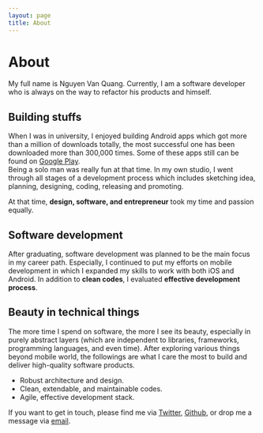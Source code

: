 ```yaml
---
layout: page
title: About
---
```

# About
My full name is Nguyen Van Quang. Currently, I am a software developer who is always on the way to refactor his products and himself.

## Building stuffs
When I was in university, I enjoyed building Android apps which got more than a million of downloads totally, the most successful one has been downloaded more than 300,000 times.
Some of these apps still can be found on [Google Play](https://play.google.com/store/apps/developer?id=EmoPass+Studio).  
Being a solo man was really fun at that time. In my own studio, I went through all stages of a development process which includes sketching idea, planning, designing, coding, releasing and promoting.  

At that time, **design, software, and entrepreneur** took my time and passion equally.

## Software development
After graduating, software development was planned to be the main focus in my career path. Especially, I continued to put my efforts on mobile development in which I expanded my skills to work with both iOS and Android. In addition to **clean codes**, I evaluated **effective development process**.  

## Beauty in technical things
The more time I spend on software, the more I see its beauty, especially in purely abstract layers (which are independent to libraries, frameworks, programming languages, and even time). After exploring various things beyond mobile world, the followings are what I care the most to build and deliver high-quality software products.
* Robust architecture and design.
* Clean, extendable, and maintainable codes.
* Agile, effective development stack.  

If you want to get in touch, please find me via [Twitter](https://twitter.com/quangctkm9207),  [Github](https://github.com/quangctkm9207), or drop me a message via [email](mailto:quangctkm9207@gmail.com).
